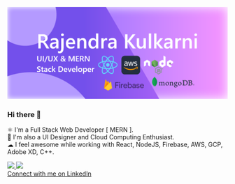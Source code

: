 ![](https://github.com/Rajek88/Rajek88/blob/main/forGithub.png)
### Hi there 👋

⚛  I'm a Full Stack Web Developer [ MERN ].<br>
🤩 I'm also a UI Designer and Cloud Computing Enthusiast.<br>
☁  I feel awesome while working with React, NodeJS, Firebase, AWS, GCP, Adobe XD, C++.

<!-- ![](https://github-readme-stats.vercel.app/api?username=rajek88&show_icons=true&theme=radical)
![](https://github-readme-stats.vercel.app/api/top-langs/?username=rajek88&layout=compact) -->
<a style="width:100%; text-align:center;" href="https://github.com/Rajek88">
  <img  src="https://github-readme-stats.vercel.app/api?username=rajek88&show_icons=true&theme=radical"/>
  <img  src="https://github-readme-stats.vercel.app/api/top-langs/?username=rajek88&layout=compact" />
</a>
<br>
<a href="https://linkedin.com/in/raje-kulkarni">Connect with me on LinkedIn</a>

